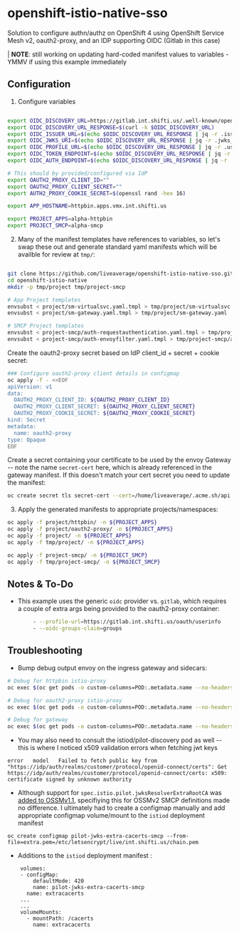 # openshift-istio-native-sso
Solution to configure authn/authz on OpenShift 4 using OpenShift Service Mesh v2, oauth2-proxy, and an IDP supporting OIDC (Gitlab in this case)

| **NOTE**: still working on updating hard-coded manifest values to variables - YMMV if using this example immediately

## Configuration

1. Configure variables
```bash

export OIDC_DISCOVERY_URL=https://gitlab.int.shifti.us/.well-known/openid-configuration
export OIDC_DISCOVERY_URL_RESPONSE=$(curl -k $OIDC_DISCOVERY_URL)
export OIDC_ISSUER_URL=$(echo $OIDC_DISCOVERY_URL_RESPONSE | jq -r .issuer)
export OIDC_JWKS_URI=$(echo $OIDC_DISCOVERY_URL_RESPONSE | jq -r .jwks_uri)
export OIDC_PROFILE_URL=$(echo $OIDC_DISCOVERY_URL_RESPONSE | jq -r .userinfo_endpoint)
export OIDC_TOKEN_ENDPOINT=$(echo $OIDC_DISCOVERY_URL_RESPONSE | jq -r .token_endpoint)
export OIDC_AUTH_ENDPOINT=$(echo $OIDC_DISCOVERY_URL_RESPONSE | jq -r .authorization_endpoint)

# This should by provided/configured via IdP
export OAUTH2_PROXY_CLIENT_ID=""
export OAUTH2_PROXY_CLIENT_SECRET=""
export AUTH2_PROXY_COOKIE_SECRET=$(openssl rand -hex 16)

export APP_HOSTNAME=httpbin.apps.vmx.int.shifti.us

export PROJECT_APPS=alpha-httpbin
export PROJECT_SMCP=alpha-smcp

```

2. Many of the manifest templates have references to variables, so let's swap these out and generate standard yaml manifests which will be availble for review at `tmp/`:
```bash

git clone https://github.com/liveaverage/openshift-istio-native-sso.git
cd openshift-istio-native
mkdir -p tmp/project tmp/project-smcp

# App Project templates
envsubst < project/sm-virtualsvc.yaml.tmpl > tmp/project/sm-virtualsvc.yaml
envsubst < project/sm-gateway.yaml.tmpl > tmp/project/sm-gateway.yaml

# SMCP Project templates
envsubst < project-smcp/auth-requestauthentication.yaml.tmpl > tmp/project-smcp/auth-requestauthentication.yaml
envsubst < project-smcp/auth-envoyfilter.yaml.tmpl > tmp/project-smcp/auth-envoyfilter.yaml

```
Create the oauth2-proxy secret based on IdP client_id + secret + cookie secret:
```bash
### Configure oauth2-proxy client details in configmap
oc apply -f - <<EOF
apiVersion: v1
data:
  OAUTH2_PROXY_CLIENT_ID: ${OAUTH2_PROXY_CLIENT_ID}
  OAUTH2_PROXY_CLIENT_SECRET: ${OAUTH2_PROXY_CLIENT_SECRET}
  OAUTH2_PROXY_COOKIE_SECRET: ${OAUTH2_PROXY_COOKIE_SECRET}
kind: Secret
metadata:
  name: oauth2-proxy
type: Opaque
EOF
```

Create a secret containing your certificate to be used by the envoy Gateway -- note the name `secret-cert` here, which is already referenced in the gateway manifest. If this doesn't match your cert secret you need to update the manifest:
```bash
oc create secret tls secret-cert --cert=/home/liveaverage/.acme.sh/api.vmx.int.shifti.us/fullchain.cer --key=/home/liveaverage/.acme.sh/api.vmx.int.shifti.us/api.vmx.int.shifti.us.key -n ${PROJECT_SMCP}
```

3. Apply the generated manifests to appropriate projects/namespaces:
```bash
oc apply -f project/httpbin/ -n ${PROJECT_APPS}
oc apply -f project/oauth2-proxy/ -n ${PROJECT_APPS}
oc apply -f project/ -n ${PROJECT_APPS}
oc apply -f tmp/project/ -n ${PROJECT_APPS}

oc apply -f project-smcp/ -n ${PROJECT_SMCP}
oc apply -f tmp/project-smcp/ -n ${PROJECT_SMCP}
```

## Notes & To-Do

- This example uses the generic `oidc` provider vs. `gitlab`, which requires a couple of extra args being provided to the oauth2-proxy container:

```bash
        - --profile-url=https://gitlab.int.shifti.us/oauth/userinfo
        - --oidc-groups-claim=groups
```

## Troubleshooting

- Bump debug output envoy on the ingress gateway and sidecars:
```bash
# Debug for httpbin istio-proxy
oc exec $(oc get pods -o custom-columns=POD:.metadata.name --no-headers -n $PROJECT_APPS | grep http) -c istio-proxy -n $PROJECT_APPS -- curl -X POST http://localhost:15000/logging?level=debug

# Debug for oauth2-proxy istio-proxy
oc exec $(oc get pods -o custom-columns=POD:.metadata.name --no-headers -n $PROJECT_APPS | grep oauth) -c istio-proxy -n $PROJECT_APPS -- curl -X POST http://localhost:15000/logging?level=debug

# Debug for gateway
oc exec $(oc get pods -o custom-columns=POD:.metadata.name --no-headers -n $PROJECT_SMCP | grep ingress) -n $PROJECT_SMCP -- curl -X POST http://localhost:15000/logging?level=debug

```
- You may also need to consult the istiod/pilot-discovery pod as well -- this is where I noticed x509 validation errors when fetching jwt keys
```
error	model	Failed to fetch public key from "https://idp/auth/realms/customer/protocol/openid-connect/certs": Get https://idp/auth/realms/customer/protocol/openid-connect/certs: x509: certificate signed by unknown authority
```
- Although support for `spec.istio.pilot.jwksResolverExtraRootCA` was [added to OSSMv1.1](https://github.com/maistra/istio/issues/99), specifiying this for OSSMv2 SMCP definitions made no difference. I ultimately had to create a configmap manually and add appropriate configmap volume/mount to the `istiod` deployment manifest
```
oc create configmap pilot-jwks-extra-cacerts-smcp --from-file=extra.pem=/etc/letsencrypt/live/int.shifti.us/chain.pem
```
  - Additions to the `istiod` deployment manifest :

```
    volumes:
    - configMap:
        defaultMode: 420
        name: pilot-jwks-extra-cacerts-smcp
      name: extracacerts
    ...
    ...
    volumeMounts:
      - mountPath: /cacerts
        name: extracacerts
  
```
